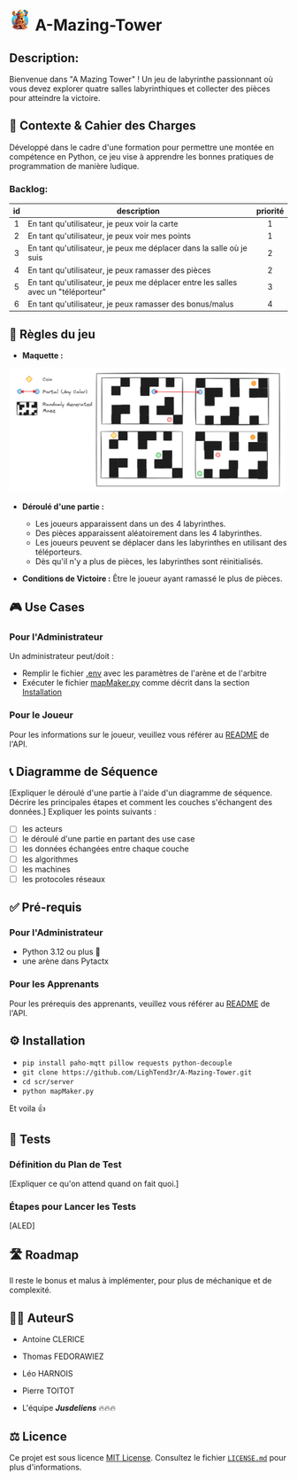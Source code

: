 # <img src="doc/A-Mazing-Tower-Logo.jpg" alt="logo" style="width: 40px"/> A-Mazing-Tower

## Description:

Bienvenue dans "A Mazing Tower" ! Un jeu de labyrinthe passionnant où vous devez explorer quatre salles labyrinthiques
et collecter des pièces pour atteindre la victoire.

## 🎯 Contexte & Cahier des Charges

Développé dans le cadre d'une formation pour permettre une montée en compétence en Python, ce jeu vise à apprendre les
bonnes pratiques de programmation de manière ludique.

### Backlog:

| id | description                                                                        | priorité |
|:--:|------------------------------------------------------------------------------------|:--------:|
| 1  | En tant qu'utilisateur, je peux voir la carte                                      |    1     |
| 2  | En tant qu'utilisateur, je peux voir mes points                                    |    1     |
| 3  | En tant qu'utilisateur, je peux me déplacer dans la salle où je suis               |    2     |
| 4  | En tant qu'utilisateur, je peux ramasser des pièces                                |    2     |
| 5  | En tant qu'utilisateur, je peux me déplacer entre les salles avec un "téléporteur" |    3     |
| 6  | En tant qu'utilisateur, je peux ramasser des bonus/malus                           |    4     |

## 🎲 Règles du jeu

- **Maquette :**

<img src="doc/Maquette.png" alt="Maquette du jeu" style="width: 500px"/>

- **Déroulé d'une partie :**
    - Les joueurs apparaissent dans un des 4 labyrinthes.
    - Des pièces apparaissent aléatoirement dans les 4 labyrinthes.
    - Les joueurs peuvent se déplacer dans les labyrinthes en utilisant des téléporteurs.
    - Dès qu'il n'y a plus de pièces, les labyrinthes sont réinitialisés.

- **Conditions de Victoire :** Être le joueur ayant ramassé le plus de pièces.

## 🎮 Use Cases

### Pour l'Administrateur

Un administrateur peut/doit :
- Remplir le fichier [.env](.env) avec les paramètres de l'arène et de l'arbitre
- Exécuter le fichier [mapMaker.py](src/server/mapMaker.py) comme décrit dans la section [Installation](#-installation)

### Pour le Joueur

Pour les informations sur le joueur, veuillez vous référer au [README](/src/api/README.md) de l'API.

## 📞 Diagramme de Séquence

[Expliquer le déroulé d'une partie à l'aide d'un diagramme de séquence. Décrire les principales étapes et comment les couches s'échangent des données.]
Expliquer les points suivants :

- [ ] les acteurs
- [ ] le déroulé d'une partie en partant des use case
- [ ] les données échangées entre chaque couche
- [ ] les algorithmes
- [ ] les machines
- [ ] les protocoles réseaux

## ✅ Pré-requis

### Pour l'Administrateur

- Python 3.12 ou plus 🐍
- une arène dans Pytactx

### Pour les Apprenants

Pour les prérequis des apprenants, veuillez vous référer au [README](/src/api/README.md) de l'API.

## ⚙️ Installation

- `pip install paho-mqtt pillow requests python-decouple`
- `git clone https://github.com/LighTend3r/A-Mazing-Tower.git`
- `cd scr/server`
- `python mapMaker.py`

Et voila 👍

## 🧪 Tests

### Définition du Plan de Test

[Expliquer ce qu'on attend quand on fait quoi.]

### Étapes pour Lancer les Tests

[ALED]

## 🛣️ Roadmap

Il reste le bonus et malus à implémenter, pour plus de méchanique et de complexité.

## 🧑‍💻 AuteurS

- Antoine CLERICE
- Thomas FEDORAWIEZ
- Léo HARNOIS
- Pierre TOITOT

- L'équipe ***Jusdeliens*** 🔥🔥🔥

## ⚖️ Licence

Ce projet est sous licence [MIT License](https://opensource.org/license/mit/). Consultez le
fichier [`LICENSE.md`](LICENSE.md) pour plus d'informations.

